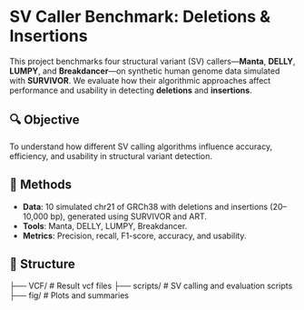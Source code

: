 # SV Caller Benchmark: Deletions & Insertions

This project benchmarks four structural variant (SV) callers—**Manta**, **DELLY**, **LUMPY**, and **Breakdancer**—on synthetic human genome data simulated with **SURVIVOR**. We evaluate how their algorithmic approaches affect performance and usability in detecting **deletions** and **insertions**.

## 🔍 Objective

To understand how different SV calling algorithms influence accuracy, efficiency, and usability in structural variant detection.

## 🧪 Methods

- **Data**: 10 simulated chr21 of GRCh38 with deletions and insertions (20–10,000 bp), generated using SURVIVOR and ART.
- **Tools**: Manta, DELLY, LUMPY, Breakdancer.
- **Metrics**: Precision, recall, F1-score, accuracy, and usability.

## 📁 Structure

├── VCF/ # Result vcf files
├── scripts/ # SV calling and evaluation scripts
├── fig/ # Plots and summaries
